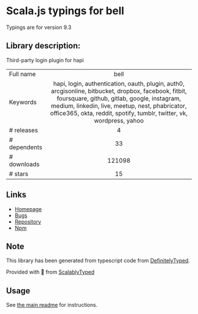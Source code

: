 
# Scala.js typings for bell

Typings are for version 9.3

## Library description:
Third-party login plugin for hapi

|                    |                 |
| ------------------ | :-------------: |
| Full name          | bell |
| Keywords           | hapi, login, authentication, oauth, plugin, auth0, arcgisonline, bitbucket, dropbox, facebook, fitbit, foursquare, github, gitlab, google, instagram, medium, linkedin, live, meetup, nest, phabricator, office365, okta, reddit, spotify, tumblr, twitter, vk, wordpress, yahoo |
| # releases         | 4 |
| # dependents       | 33 |
| # downloads        | 121098 |
| # stars            | 15 |

## Links
- [Homepage](https://github.com/hapijs/bell#readme)
- [Bugs](https://github.com/hapijs/bell/issues)
- [Repository](https://github.com/hapijs/bell)
- [Npm](https://www.npmjs.com/package/bell)
    


## Note
This library has been generated from typescript code from [DefinitelyTyped](https://definitelytyped.org).

Provided with :purple_heart: from [ScalablyTyped](https://github.com/oyvindberg/ScalablyTyped)

## Usage
See [the main readme](../../readme.md) for instructions.


